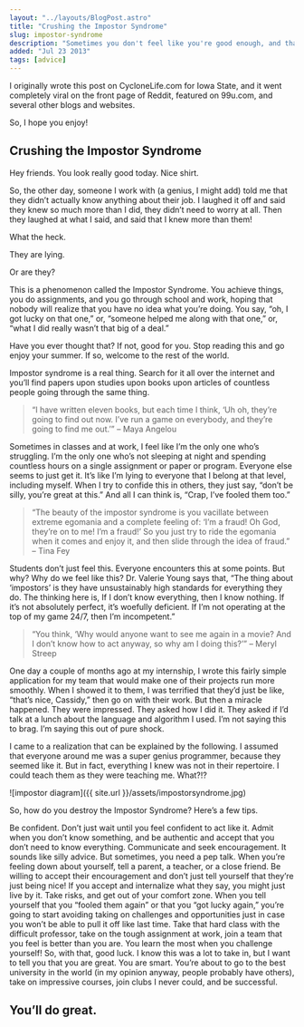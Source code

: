 ```yaml
---
layout: "../layouts/BlogPost.astro"
title: "Crushing the Impostor Syndrome"
slug: impostor-syndrome
description: "Sometimes you don't feel like you're good enough, and that you're fooling everyone.  You're not alone."
added: "Jul 23 2013"
tags: [advice] 
---
```


I originally wrote this post on CycloneLife.com for Iowa State, and it went completely viral on the front page of Reddit, featured on 99u.com, and several other blogs and websites.

So, I hope you enjoy!

## Crushing the Impostor Syndrome

Hey friends. You look really good today. Nice shirt.

So, the other day, someone I work with (a genius, I might add) told me that they didn’t actually know anything about their job. I laughed it off and said they knew so much more than I did, they didn’t need to worry at all. Then they laughed at what I said, and said that I knew more than them!

What the heck.

They are lying.

Or are they?

This is a phenomenon called the Impostor Syndrome. You achieve things, you do assignments, and you go through school and work, hoping that nobody will realize that you have no idea what you’re doing. You say, “oh, I got lucky on that one,” or, “someone helped me along with that one,” or, “what I did really wasn’t that big of a deal.”

Have you ever thought that?
If not, good for you. Stop reading this and go enjoy your summer.
If so, welcome to the rest of the world.

Impostor syndrome is a real thing. Search for it all over the internet and you’ll find papers upon studies upon books upon articles of countless people going through the same thing.

> “I have written eleven books, but each time I think, ‘Uh oh, they’re going to find out now. I’ve run a game on everybody, and they’re going to find me out.’” – Maya Angelou

Sometimes in classes and at work, I feel like I’m the only one who’s struggling. I’m the only one who’s not sleeping at night and spending countless hours on a single assignment or paper or program. Everyone else seems to just get it. It’s like I’m lying to everyone that I belong at that level, including myself. When I try to confide this in others, they just say, “don’t be silly, you’re great at this.” And all I can think is, “Crap, I’ve fooled them too.”

> “The beauty of the impostor syndrome is you vacillate between extreme egomania and a complete feeling of: ‘I’m a fraud! Oh God, they’re on to me! I’m a fraud!’ So you just try to ride the egomania when it comes and enjoy it, and then slide through the idea of fraud.” – Tina Fey

Students don’t just feel this. Everyone encounters this at some points. But why? Why do we feel like this? Dr. Valerie Young says that, “The thing about ‘impostors’ is they have unsustainably high standards for everything they do. The thinking here is, If I don’t know everything, then I know nothing. If it’s not absolutely perfect, it’s woefully deficient. If I’m not operating at the top of my game 24/7, then I’m incompetent.”

> “You think, ‘Why would anyone want to see me again in a movie? And I don’t know how to act anyway, so why am I doing this?’” – Meryl Streep

One day a couple of months ago at my internship, I wrote this fairly simple application for my team that would make one of their projects run more smoothly. When I showed it to them, I was terrified that they’d just be like, “that’s nice, Cassidy,” then go on with their work. But then a miracle happened. They were impressed. They asked how I did it. They asked if I’d talk at a lunch about the language and algorithm I used. I’m not saying this to brag. I’m saying this out of pure shock.

I came to a realization that can be explained by the following. I assumed that everyone around me was a super genius programmer, because they seemed like it. But in fact, everything I knew was not in their repertoire. I could teach them as they were teaching me. What?!?

![impostor diagram]({{ site.url }}/assets/impostorsyndrome.jpg)

So, how do you destroy the Impostor Syndrome? Here’s a few tips.

Be confident. Don’t just wait until you feel confident to act like it. Admit when you don’t know something, and be authentic and accept that you don’t need to know everything.
Communicate and seek encouragement. It sounds like silly advice. But sometimes, you need a pep talk. When you’re feeling down about yourself, tell a parent, a teacher, or a close friend. Be willing to accept their encouragement and don’t just tell yourself that they’re just being nice! If you accept and internalize what they say, you might just live by it.
Take risks, and get out of your comfort zone. When you tell yourself that you “fooled them again” or that you “got lucky again,” you’re going to start avoiding taking on challenges and opportunities just in case you won’t be able to pull it off like last time. Take that hard class with the difficult professor, take on the tough assignment at work, join a team that you feel is better than you are. You learn the most when you challenge yourself!
So, with that, good luck. I know this was a lot to take in, but I want to tell you that you are great. You are smart. You’re about to go to the best university in the world (in my opinion anyway, people probably have others), take on impressive courses, join clubs I never could, and be successful.

## You’ll do great.
